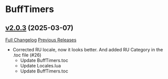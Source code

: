 # BuffTimers

## [v2.0.3](https://github.com/sandervspl/BuffTimers/tree/v2.0.3) (2025-03-07)
[Full Changelog](https://github.com/sandervspl/BuffTimers/compare/v2.0.2...v2.0.3) [Previous Releases](https://github.com/sandervspl/BuffTimers/releases)

- Corrected RU locale, now it looks better. And added RU Category in the .toc file (#26)  
    * Update BuffTimers.toc  
    * Update Locales.lua  
    * Update BuffTimers.toc  